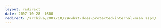 ```yaml
---
layout: redirect
date: 2007-10-28 -0800
redirect: /archive/2007/10/29/what-does-protected-internal-mean.aspx/
---
```

